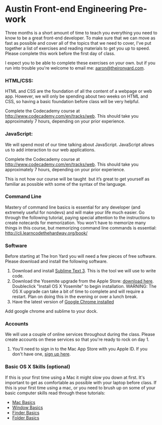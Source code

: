 # Austin Front-end Engineering Pre-work
Three months is a short amount of time to teach you everything you need to know to be a great front-end developer. To make sure that we can move as fast as possible and cover all of the topics that we need to cover, I've put together a list of exercises and reading materials to get you up to speed. Please complete this work before the first day of class.

I expect you to be able to complete these exercises on your own. but if you run into trouble you're welcome to email me: aaron@theironyard.com.

<!--
### Assignments App
You will use GitHub and a custom built assignments app to turn in homework over the course of the class. I want you to get used to doing this before class begins, so you will turn in your pre-work through this process as well.

1. Sign up for a [GitHub account](https://github.com). Make sure to add a profile picture and your full name, since this will help me learn your name.
2. Sign in to the [assignment app](http://assignments.nutellahabit.com) using your GitHub account. As you complete assignments, submit them there.
-->

### HTML/CSS:
HTML and CSS are the foundation of all the content of a webpage or web app. However, we will only be spending about two weeks on HTML and CSS, so having a basic foundation before class will be very helpful.

Complete the Codecademy course at http://www.codecademy.com/en/tracks/web. This should take you approximately 7 hours, depending on your prior experience.

<!-- Take a screen shot of the completion screen showing that you've completed all of the tasks. Upload the screenshot to [imgur](http://imgur.com/) or another photo sharing service and submit a link to the picture on the "HTML/CSS Pre-Work" assignment within the [assignment app](http://assignments.nutellahabit.com). -->

### JavaScript:
We will spend most of our time talking about JavaScript. JavaScript allows us to add interaction to our web applications.

Complete the Codecademy course at http://www.codecademy.com/en/tracks/web. This should take you approximately 7 hours, depending on your prior experience.

This is not how our course will be taught ­­ but it’s great to get yourself as familiar as possible with some of the syntax of the language.

<!-- Take a screen shot of the completion screen showing that you've completed all of the tasks. Upload the screenshot to [imgur](http://imgur.com/) or another photo sharing service and submit a link to the picture on the "JavaScript Pre-Work" assignment within the [assignment app](http://assignments.nutellahabit.com). -->

### Command Line
Mastery of command line basics is essential for any developer (and extremely useful for non­devs) and will make your life much easier. Go through the following tutorial, paying special attention to the instructions to create notecards for memorization. You won't have to memorize many things in this course, but memorizing command line commands is essential: http://cli.learncodethehardway.org/book/

<!-- Take a photo of the note cards that you created. They don't all have to be visible, just show me that you actually created them. Upload the screenshot to [imgur](http://imgur.com/) or another photo sharing service and submit a link to the picture on the [assignment app](http://assignments.nutellahabit.com). -->

### Software
Before starting at The Iron Yard you will need a few pieces of free software. Please download and install the following software.

1. Download and install [Sublime Text 3](http://www.sublimetext.com/3). This is the tool we will use to write code.
2. Download the Yosemite upgrade from the Apple Store: [download here](https://itunes.apple.com/us/app/os­x­yosemite/id915041082?mt=12). Double­click
"Install OS X Yosemite" to begin installation. WARNING: The OS X upgrade can take a bit of time to complete and will require a restart. Plan on doing this in the evening or over a lunch break.
3. Have the latest version of [Google Chrome installed](https://www.google.com/chrome/browser/desktop/index.html)

Add google chrome and sublime to your dock.

<!-- Take a screen shot of your dock with Google Chrome and Sublime. Upload the screenshot to [imgur](http://imgur.com/) or another photo sharing service and submit a link to the picture on the "Software Pre-Work" assignment within the [assignment app](http://assignments.nutellahabit.com). -->

### Accounts
We will use a couple of online services throughout during the class. Please create accounts on these services so that you're ready to rock on day 1.

1. You'll need to sign in to the Mac App Store with you Apple ID. If you don't have one, [sign up here](https://appleid.apple.com/).


### Basic OS X Skills (optional)
If this is your first time using a Mac it might slow you down at first. It's important to get as comfortable as possible with your laptop before class. If this is your first time using a mac, or you need to brush up on some of your basic computer skills read through these tutorials:

* [Mac Basics](https://www.apple.com/support/macbasics/)
* [Window Basics](http://support.apple.com/kb/PH18785?viewlocale=en_US&locale=en_US)
* [Finder Basics](http://support.apple.com/kb/VI209?viewlocale=en_US&locale=en_US)
* [Folder Basics](http://support.apple.com/kb/PH14224?viewlocale=en_US)